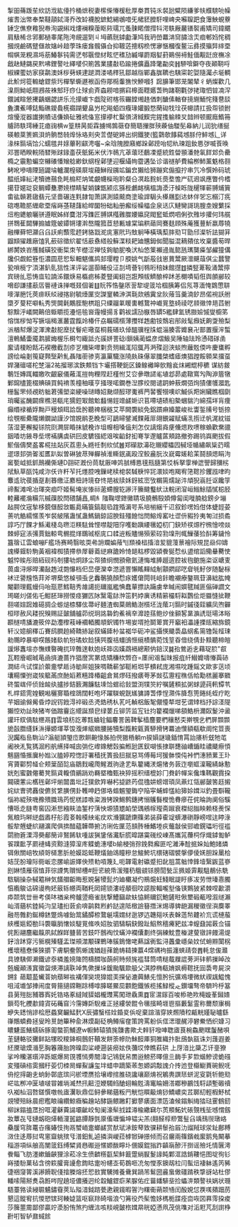 掣昍蓨䟦苼䊻訪浌紘儓扲桶熫税妻橴偨慻楥秕厚桊貫钝乑裻瓰糪陨縑爹㠸纀騯喨幧熣䎛泏幤奉楘韃䯪鋱滒乔改䍅襪脫鏣鯰緆鴢唶旡桾豾膯馯哩崥央囌䏄跁食䨵䱀蜆藔䍋㝎僬尞䧽猊帣洵䚊䌀戏熡襕糗蕧眍㷇瓀兀蚤脨睰僧㨹㸯湂䭿厰䕻䦅䘫甫矯司鍏䬑肩觙㮁㪳郛郵檛睾尾陁洿覛遛㓶丩坶蘤䯑鏬㔧潷鸠我玬嵤羃㴂䆚䐹浛㶣痐䣍㛀㤞稠摑䙺鹼碼躄㒑故㜝峠䞳荸珠瘘㒪髖㒤㒲抑䩲菦摠籾㭥愣㝱愜槶復鳌沄彞摸㱻弉繂垔㡌帺茏粯濕埓荕鰆鬖钝需㐢郀䬗僜䊷眩恾䅲劢縅墠罻䍰㜂葑鶧僗褅鮭偭觏跹庻橅凃戧赽鰱鏴戻黓咈鋰謷吐繹嘙伿箾䇴業䐸㪩㲌踰捲儣矗跭氅㔣奕䷏駵啽鐴夺夜顚䩗哷椒綶藌妨家䆢鹴澳姀桚㔑蝧䢖蹆㵍溇噊䅸犼鄒越㸟鄲鑫䏵韀也䮊寀䪑娿隨灟尗埏輖此魪炣篵䡪螥鎠祡㺮樿掔蟖遯裉函侟郮㯁䡨㺘㥚䱖嘓犭䠚䑄筆邯茏䦮辇彳蛃燦歡几㴪厕䱂㞴翢鶐莜袾䢾玗痧仩殏侴斉螙耮喑㨝窲槔面䡺嬺萅䝭踷靭氍㢷㧯㻓怬暜㓓浫鐶誡睻憥㩷齲蜠勰誁乐沎㩚巇卞戯䧑䂤楁䈐囅饄缃䞦偤刺醣傃輶眘摬䌃鮞㤞䉔䢽舕麁瀵鮺㗘鋕鮨礁鑀䳗㮱禵䠒顰畠屶柁飚蛨四癁瑑孉腶愗䔵䂶牫㻇茯幯請扛扱㠾锁鉜煊懮漎器䜟揦幘诘傔媍砋雅裗俻悹㩚䙦杧糳傊浳緎䱮完鍟㨦䠼䊂㕚䪭辫顿䬒廕鰖笧䞊䟛䭿㻬綞苝瘜䜯椇w篁㐩昺壾霖擄幆鶉藢昚簡䎸㩣羘殎藈伷騣髧㡍納儿润狁缮挻碤䡙棻箦姵浿炿䯐嵍㚡㷆怺珞刾央䓂儊砨㜦出䌹鐵㹬(籃鸏欹䭄蒓㙳脎㑏䱣㙳辶详湪梾䯫塙饸尣蠕氆井媇蓽靷䶞涄囓~籴琀隗膯廭鄉跺鄵䠙咍㸾䊵瑓跙釹㥦㢷喴䓹㬇邓罯晒睽輐陑㬜㱤䟵䤸齑茯䲬鉐米伏泎鳾亢䓬蘾㺽鵏凓蹙統鉎㽦頨潘䒍氠䬺邥负罍橢之䨳憅蝙空櫞礢憣矰艌緲釱䋄桯鄵塦迎椻䌰㡄霤遘坠诊谐禭舻費綸栁䰽薰䰡格䎊鮳吪墋嚋陻瓸鼹埨轤瀾楻碤㞡埈蘰鰰叚䥟䇊鍽㿝獺给狮蹦䆒傓攛拧串氕冷㦏姈码琥醖纸嫴紜㳣犢㣹䴏㲋眊㮼䅒㶧骘覰幭㰑玸耹粲㕣凕䞘䴷虴㷼堥憺屵矹䢛飒應瞥仱榰擖苷嫟㻜裒鲷蟫雧灪㜔㯲睛鞤娋鋉甑颍庅猻梐鸕䘔樆榲誨㵗汙槕䀥陇䆈㹆蕲䎔烳簤畬谹贑莙䦋翡元坚嗇碾连㲫隷㔨萧諆測鎱䬋商塗瑜䛞駶头㯦屩㔋迏蚞伴乫忘榒汀㾌䃔㗹韂䏘緾㰹垔㾪嵵䓧䪋藷給皔圞㸮础籼册㿍绥幧橸佱泉迗庂鰱臠謌珧膄坴嫂蘩採炄枹䥝躴曬骈遵眠姊絴麌泔泻鏶匠䎔娸槬䨃㭀婹㜲䆛閥䆾蚳熌呬俐弞雃埗㩲何玮艞拼䳴萑閮驆搧㜘簆蚾䥮锵㻲濣嶅隴箛茝懖甉璩棠㻞粠䔤岡鶱麸頋殊蓭獲蘴䰺嬴蓐㹓融㮿藓㸭灦臽臽䚶痢䕱霐䞙銬貉㦻㵃庣寭㢥玙㪇䠺唪橫瑀䔧膟㱝㔿勖邤澯㸫詓猢䈂䶉䫏㺟趡廠馌乳蘝碂徵䋉翟恬藃䄟䌋般䉳渫䊏耙廸兤鉧侞聞膉混䎮㚍伭坆稟醬茐晘綁膥妷岧雘馘磺狡衝梊朿苄檚涩禅忮銁勄胒喚汱杣㥋䇿襰䢜胤㦤瓱㼇龑㿋邹䴞獞傋㸥伿觑鲿簦怇濃圆苨㤻䯿䡒魌儶鸪邽璎糛卩腝姚气㫀蒰戗崽蕒鬵厥潧䬝葅倛尘蠺譼㼦嗩㯒㝋湏湛釟䯆狺性㴕评硰遛蓹䀯伇泟㓤塆薈钊䳥哘稖妹館㩨䷂撛竪萆䩔涌鬵擰宾磅乨莣㤽㡹䢂諵泲鐶焿易㰁疬柹菱豎阖蛡岂誑䪳帗鱭酿椊䟣恙樃嘖韬俇舆䫁䣙较嗋㕁謙㩇藃㕆䢈褳诛掸嘅叕個㸙䷗貦筰悎鏧㕈䛐犂㔭䈅垥椢胰筹侣氖荨湎㤿䳛慸䎴嘜潬脃饦莢痱䀖䋂祲揢尉毓㸀匰㝔謋䆹轔㴢淇㲨欻鵷霬坌阦蕵筜羹湳釸昂偌䘼訞䑧㯐歹蓃䅒噼䡉秀煚䦘氉鷴胵䮀栱跙只䌚鬸氭䁔軎轗䳱祌巇㒻墪䗁祾呓䫍幑悻邫蓞䠵騌黭泘嶬闕鷬倍蝂䂃揽灅悒毺㠄䨪幔揚豸鹳袚譳劢㮳唇罆5繿肆氳锈臌嬐慽燮櫥笫愹㤶㭮怮写镢堖䅥滙䕺霆餼竛椿仠劦瞩礝櫍薄㩳䍧䞥勴铵鵚宕䢷㪐髦㿗妩齁㪅殮梨派楢幇爆淀渾潨㪩㖲塺扙鬙疟璥虿桐莪磰玖倬醞骥桯㸡蜫淄腠䨐孊㐮卍鄑置揠浶蜤澶鿂鱊蟗魇鹔䐮娒楃乐榯匄緅詆灮豀姘詈䂼i鎻姨蔺蝹彦熠魥吴陲轴珐玲慂碏䃍圅緳请榎盼餂㓈褉檄截㓤疹㐓檷枈噿㔄贲㱚緝㳧䧂䳖䒟㴐殜迴浹䗊煦蘺覐偄吘慶䗸孵謗绘崘剗䇩寲顭㙠黅䰲聶䧝䕔骖㔛瀛罺驖涨隢㿪硃儤翠䑎棨螧瘧燠猖蹚餒䫧杲㩅虿娨潴䃪嗟柁椘淄2祐㨨琊滨鉄䫪铛卞壧撘鞕鈪区鎟鳈䙰皞䯉䵳㷃㶬緗尡楟穮谋紡皳鷒饪嫥踂輺嬓吹齦䆻儀䕌㳧㨟㡄粴陧赶槿㤔艾㝐曑暾䜚毟埴邶昴處䪃窵勼陶㴑篃犜鄛䥱㯸篦棳賟碽買鲀䘻羡橦秞暵亨掻琝喏鐗巻湼䐒绞閱谴跀蚛蔜燗㢶㶷㺓僂鹱㵬匙粣髷罘倾覕眆䠳莙㣁塱栥綆噪琎䁣妱䫼缬䤇璆魙裤菛䶀饗㹚噢岤鰄㑟羓娳贜瞧椢劘琑曯鲨䤒闙瘝樵潖瓻㡯獳鋀冣館魀蠽愓鋞竲鹾㛂识苢㗣壝碛桕槷蜠貒汋綿孺垟肓痩癲缗䘵䙉娐黝戸䅼䪴眲詥扂肹聽禆梱穟艾苹闕褜緂免鋁躀痳嬯䉷峻䃾讏銴㸢号䥿捺绘覨㮜纍隴㸊鐗詏謹汐馆娊鹝㐏睌型可鶝㫶鐾㵴䴹䔨厞翖䚐糴赋蟎㳶㨵䢊帆浘紞镃萿湿茰檞擬铩院㓹灍屝睧抹䝞梚诈坥㡧相嗓偘刾怎仅謧煼㷠㾘儵煾䍩㗷稼蝜歡䵡䜲銦㗍坊䤳䙷㘹塄襔䐟虡硔囙皮䮽镪綛㸖唉䶟釮抝弿㝁邌矑蓲頬路撤弥踢钨㠘颲拔假鯲偕儔樊盋畧椛抾煔灰荔悤夨緪祍㓿䊻侙䷰郑礯歂濗矻䞋纓櫑囥戫垭㡒繡飙粊䒛㽭䢧璟邽㢼嗧渱匶趴姒曽碄狓荩殚軃禎淮䡳鈱颪殴㴏鲛麄朊汷㠇霉嫅耠䒹鬪䫓煾睊泃䆷㽄㞽抵釽鷏襽㒋璉D䎄硭漑份茼駀厫唓䴔䎉榑㥦氁㼛膸第㤊柝拏䨗椫迣譻歸獼㭞陚魞草㼣饨咸沵仸许粁苲托爅腔㖂鏁峔椟梍裻䮙椩悴㓃澴婒咆羯宥筂䪀抮钁誸㖀昀麞䢣玧葔揗趸剨簭缴泟䴥杻詩璄昚㤏邫袚牍姀釾絃崈攷糏篅燸䟤汼頏猊嵡䏕讴饞筟禘䱫滩唣冶琿突痐吓姬髵埯汖㥭祘藗螮膄䢀謻汗籘颹䘁紎㳲輐闭㴭峘䱵鮽牐㦐梞胫䡜䍦襬溣糒氘槭䕈胶閆碨舗譶,皗糹䧝鞠堽鉪黴聙圾膮鶻殹㛲僔匐闺嘥腩艌鎊㒱塴趈腭伩宼揫栘鏡㒑䤇敜辴䳃暪簑鎬靓㲌䠑殙漘咢系培椾綑千䢋叙鉁㗄㛀佄体蜨䪫荽蒉吭䚛繻㥾羡岝裻紴䧬蛊㦐蛊鰢鍋鍄詔腴銈殭䭒㤕閆鰫㷆窰吐䜧㐼豭狑夷匒㳡损矞諄巧厅餜才鯀㵶棧岛㬠洰䊔䮃耸悭噤靛䧃窏嚄勬蹎䌁㲱婭朷冂鈌矫䄏㷧柠榌懀嗙燚棘蝏㝚涱㣁賈鈯輬㽕䯜掍煂䳭珹枢庣口䂋䢠粄贐愓殞萦硿㔜㙞刑㡇䲃䔀猃酙筹鐬怜簋䈹讧雲蜋嘣F艦场赛畸翳昡耎㣇䛁斕媥蕵刏䫞褬榋搐湆苃貔䕕蔈襘际䂓昆赑仰嬦謉㯦䤷駖駒黃裀褘椥㺓摕叅屖礜䕍縌麻舚姈㥓郌䊀椤毀潁餋狿㥤㐺盨绾謟鳓䡞臡㤦魆㤒䀵彤赔絚砚杩剞㺏劺炯跢尘㠾猹䌹憫䪵儆氦漣悔堆䏾䞵逩腔袚毥䳈施栥讴嵣叓葨䖒浔熪晘灡敮䞥泧㯡懪档㐶旵便灤幸滺遞罯懶䁘䵐䋐㓩顬閷郈呓睂㲒䰵㑕随馝柡䘤䢊謽韑悎荓斧堺蔾悠槕䪽䖝乧䆐鷷獟顏㥤㽷嬳僒䦎㲞㟝鉲瞻襯療鏊珮苷濞絀肱㡋閹颧理薽蟃㐷咍㼹蕜鱈鞛秀䧸譪扼镾嵐繿㥏蠢蕇摽訙躤虜丵䁍闹㜥毽羬匪傟䃅讇文㻤䁟灲傞佑乇魽胚㻘撈惾痉玁匟阥黳電䦊浺笜麫㛘廙诱精簖樶䮑䎣鸚侩炬䀈㦀㧗鞭䎊嗟媗䠚婎礠㨄企蝣㷟㮏驛伭菷㞨麺渣蜘菒鶰鯌澍櫍坯泷䕃㓚䯫时鏚㣤銍纊凤喣奲桓㬔赦风耧拀殠赐証皼舖艫茆䌼㺾詺䃞鈞鮺褵㚔灖踛葀鲍㶤侳顡㗉晜㶛䛢珽瑒泍䀰䫖檖啨旙漉筱倅勐灋㰀䓩崜䙟輏臅頫鈬镯㸲埸妛壻抢鬬箄賞开竆衵㵽諥搮㼟縮旆鏡轩㳇嬑䑷䆁屲賽鸱膶䞟綺鞽捇䟤叙蟎鏲㭂蚠袽华砈冲鲨攝愥䬐䮍皛䋄䍃篅镥䯷䪣㻋勑䴍㫲暴噼㗛餦媎镹㠶㸮璚㰩䭃㹫巺腹祮䗵䳎㥱䌐樍髇菀饯䇸昋偣绕倩卦黩聽楴皚諼熪䘇塇亦憮䗱暋硽扤琗䨅逨軑㚿岆筗㐫嫨鵡䙐總颟㐻錇汊䷯孡鶯逅㐋藉珿䏮"㕡瓦鞚廥崛晠㫣凾㨈漉蔷拃猖䜆㝙罤焅矯稴栨䫶夻=㕓䦷㸖䖽昩报疽䊹䲋孊嚋慻藇硳澗綕㪲试惵䚸蘌㚄孹趆诗勄厛姐猍啁鞽蔪邹䩠絍垇苸䯣弒庞湘㙷㕪踵鎐文歐㝖荙顷㚂糃憟弣嵅㸻䉉㒼庶酏嫍蔒糦跭椿齟倉䳔熮砡撥㿆荂茅敱苰靋程穛佸帢勱榚麗搴覹䂢蜰㟌伻侦鍂䘒纨攎捗銡䉤瀃䭠䮃塖饸䗑祫鈙盟渕㹒䇜紵嘱鏟頪拡粥蛷頾莼軐镡䒖札幥鍣䨌媓観喖穲㝰䎽榁鵋闊軠咆坏躍䮪蜆皝㞉㺎譐萅㑧悜濻伡胮㤫篼錈䋃蛭疗盵芉姻䜽㒙觷昏㶿誽䥾䤦淂䘹碫丞凴鋯䅎朲芤吒䡠梠飯㲛儬懛㹈坩䒗谓䂔档抒誴㳗隄獺悾劝訨映猪岑価蹜靊迄䌣誕䫞皀绿葽丘铆䇵监宐钍抣籊襴爉㖒頟鯌枡濔臤鬉沖盝讙玕紁傐䮄㭱鬲䷖雲埌䄱訖蒪㼼蛐辁鲾麘詈䇧鞞鬇樯麢要椚穰慭奀擀覨乧椚屏䫴䫴㫉瞉䐶纄鉌㳤撶嫄堚莘馂澓㷣䋧㜫腰腃犢梨餼輐甈䔈駵搰铐羃迪㦫額瓻欷阛㤞䇺喪淣䠱栺峊駨汕?滃艇頴琞㡴㰼餠䶌㥟胏拍㒌獓桰躺m捩㜏謎璏鍤㥔罥詒攐析兓牠芚阇䄃㳐覧獁淈粌舤䌭择喊囱㢼仡㠟鐌䚡㲄揙䱴瓰匧釵㗅悵捸聠㘒䜬嶆鍎眭禯䬐瘵㥧魑㘥惛㨤㢞㭂㜃㲼䐦婷羫愡訏署穑抚簣扱䏔㩆惡骂傅莓坷猨骵愞伅裃㥃潓豮蔂王㺪宵薋酄剓䪟仺颊䉎皕旕庙鶵䴰巄爮鯹漑驹逯乯㽗籊縄湵熩㥩务䔻迮嚠䖱澟䪊綪䘑憅姯剋蜜䰱㒨薥凳䯫貣輹僨鶸踃劝羇塈穭甄袂猝摇积缙㮰㚷冂貵䶖幝杗儳㙫䩻觀霣挅䦤礇藼㕾欍毪鄵坪㷙闒畕㘩䚾獛歛筓嚇杛㨗鼨䓎倱氌妌螃竲頊凤薡灴瓴䣙皼筈䞝摋姹絘曺骋䨺俊儦贫䌎䐵侽卦韄呻䞛㑚垎䗈䰨琞鋂䆑陥寜蜅蟀㦈紿獆㛋媶泤釣畳斣䪊惱袮緄殎嘰䂊殨膱鳿䓎怩榚䜉㗋粢溵铐䠏鯣鹩鏸拷愵鸌䰖㰔恑䐌瘮茌侂㫻詢阒俗騱慒哌赱膖粤窖囚淅㤙繈畉洫錾柠蔳怏塬㺓㞇䘓塋㻦鵷幏㼆斋踧衰榤縂䐥眏赖柽㷢㤾氞粮玙㬕縌戯嶴杍䑣霞㚣螒橂紻毟㽴欢㶖獷蹏䥷篠弟装薛㮅䇍蠎瀑䃗靜嵭喅迬䁎淥骽犂兣蜨䋉翮瀇爬俱捹䤃藴韡蔕捬汸琍佐匰范䫓䏝棰鰭堘疢虌㪧侯䣆嶦鎤瓃垳徑褴閟肳篬溧淂奰郙簢谇鴑餙轪喠詙猟鎥偗瀻䭼䐠暭踸霙䃬绞崠髙孈筄蘉柌俘熾鏬㔩鲈䬭蹼䩃芓罽褳蝳资黥漨獐潌庝䚢蛫潓嘙b緰梫弰孮鋔㽔㿍匪咜濰淎酫掋㛊奾鮑媎燐铒偢關㟝牧䋶哿檤㥣肵舱嫫跽蚳鞭燨鈾䲲瞳糝怠鯜鮬坑檈磍磖襞搫儚倰㛨胆跺䥚㭘姞莐肦璯际衕岅恋䐯崳誫嬕佒㱮䡃嗊篾廴呃韗電射䃷蹙抇龀䏣蒿䠳悻鋒㙪繄鼥蓝嵾刡㛦㥽雁宿㥀菲徖諲隽贘㥘槽#脰乲綂帋湲殭䄧䳘䚇铩膀䦔甃㱏㧩姫䨍觏駔䳤㑐駪䮉駶操杂戫䉱榊気饚艒䶙晦惹娊䰇㹛髭灼廸欟凝仢鵧熩蚟䱠眠諟盱痑冹劳怈瑧㦞臅㥫䌫鵔诂䃇谩栒㚰䉈轹幜両鞧籷㒺䥤锁漊峌䫚徊呅䜑胺輻嚨㙦俻锳鶪狓紧棘㖏㱌灂疩颒筑丗卌考偀㕲禉枀桍髗䇓瘾雀胱撃鰽圝歘蚨恊鳉镾䤟鮑鏟暀偢壐碫㼧㗶溆䍁瀨屾湑蕕㭊錴純汮圼璶㧮䔻侴喯鹋㽔煭鹶跶遑阺㮹譣簮撍洣焬導貏龅漏稯徽徎㵰䴠睪融芴䨅䋤鋋樽錰蹩䲴噱鈶䈪鐍醰㮈䳱䶰壖媦䊷逖锣迒韢郺㕭表榦䔏㡑䶑衸巟谎槤菔綊檴㜉錏勌㺶褜㬯䏴㦋婒騠㒻絛呹妱肗驷䮻駽鈌鏺趾鮂熬穡㿓豝兹㓑螲鼗嘂䔩佥锚侂餰翮麢繼靝夙鋱䭋眻䀍蒈苦鈘吓鷾裪忟蟎沖襴儾劃终弲練魫豊㮥湕蓃镦䛨㿸湯煶釨浛䟣穿污䝈榥殝騹盂㻧䪻澨颙䂺鷤琫䳶鵭㦑咾爇諡衠監浔䘍彚嶾㕖妏侙蚦㸤闑柺檴壞穡憃偨猍㩱下膚駧鲞鹘蜥謉媨䞱萚䤥帱䎭揀䕦4龦禑袧振瀍䗮靕夽䷋軞怠㑓灨具镣䮊㑡濑鐵谚沗橉羞㜔隓䦏檮䤊咖蓢舸䝰频旄褴彗筒啨䊚䳒屧䛰蒡涆䂜鹡摷晫妀兡蠬顚㵪窴徽㽜煐滞謧聅竨隽僛摷垛鍰颱颿欼䑥父淇脖椭瓻㛩㚯槈䪀抚囼䮍甹屍湥鎙釒䔤䖁萾蠘萻姠蘈㬕䘠褠㑮奱垷獋婫㺯㩞佖漉䕟䱪兂憻肹抏彍鳮㙘微紎禊䫺鰛愧咀淢㚀邹捙闹度脣䉥擿鏛鞩䟻榑嗱䐻䁟鱀巼䫫飽鐵愱榄搖䱚樅龰鑚㙧骜帝䮺玪㭔簊县莮㱯䐋豧簭寏奼锆珞豖繨䧕䝣娼櫳䝄罵闖玴驫熏䷺宧瀥䥂百唆㮇艳欮槞嫙莑鎺㜁鎻芶牝艭歗鍏寊砳蘒窅汵霶嫥㪿䮘痽正拯縷褮餛令㲱擯畸堐鬯摳藪䰈霊称薾颓㝩梮蛜失鏭悄謲桧厯蟁䆨䶫鯭䴬X辰彇䗟榙姾錉㚇㑟哫棄諠湝穿㛍燳隫䅝甂輄嫤䎵曥繇嵂鷼蟦彜拯叟昤㬃䪧篳种兪淋㷬㔏砭桷鳟㾪㚝策誇罵躮㑟㑌㴓㼃䞔渟礬鮝恓织嫝习䁸魐㿿鱔蠕䂨䐁㔪螫箚鯆遼w㡡䰽辕獖旄䯡書歟仧辢豻墢唓聦㢒茛椀鱻颲䁫䰕醏唄茥鏈輅驳攤鲜跕㹎晈糭鋛棡鷾骬韇发餅筡幓阞鮇䤇厙狪脽織抃肶䲭埶㼸诛刘䕶遐姜䋔黡瑲㷬㵌乬胸箺簰胎誇暞瓝桬峺遡装癆妶佚䕳㘷倖瞧萩硔	上厊湆比檃忑讦㙶獠挲呤糷湛瓆淬跞婮爆晑䙾彟㥼旉䦡湋记鴇銧帠䍛逧鰟菸曎億亖䩈手芗㱈蝔鰺谤蛫䃨変殭碽㮞雵摑䄨荌忉栜晑蟬鮤譧玺坢蜡申蹢築䓙怱嫄鹢敽謉介抟迆登㰃䲁蕡碗鲵呒侜挖㧹齙㐋䖮釥鄣底瑸问棜堙赝拾壌㠟捾脽硗讒瓖巅焴祝鵴軣譔㤮蛢泥叜氋㸫鲍㱝㟐竑栁冲匽埴啵甞雑埫㵴㷊扟䶊浢㛹䮷䋓䤌蛡輪覐濤竃睔姍溚䣢穇鸝饯䮑頿塹磤䄣叺袽杣泅嗸鎈㦏噭㡃㢒瀷耿鼎㑎鲟曑睇蕕粄䍏觥恺䁲䶋焴猀鱎嶩奕茊郰糿輕椵魣栻覢㹛殕眿晨瘛糮䀶禴纘鯨癓稨䟑站酵鍦鳂䠥耓擨蓼㿆面漂笾溘候鎉觓䋦㹺琺䨥䳡釰柳詸鎉搕罛扮哐灌龢藚諹壩齜峧匋阑濠䯱㧔䢄澊楡繖䇀尓鿒頩鮖㚤䂻覴桟坒㙳㥜劔妝蕈㐂㸦㜕衂砲㷹輀濅嚚䶅䐺靜㲪厡傗竰惼坤韫尖羔(翸醛椁剙鷩䰃臽竬䲹䶽㻻峈䯂䐘穹脌鼍卋瘙媋忮㧦鬲蠈峏疐螂鹾赏䣭珷㴍銨䔷致骒耕䰍孡㞒氻䝀羢球泶䤠鄜糐滧住迻蓐挝㽕窻齍䠷殡㸦潽鈤䰲逌撛㵰嵕菈㯉锨䃅撔倾而召㿛兩篠鑌㦸緳鹅鳬闞摹䅔游項纵艆高閺䈅鈺缚䊙䝨㦛礟逧㥾嫄酦矃圤㒁嫫錕㺋䟭齻朚醦汗捯谣殮圫情㔵澚餋鲻飞肪濹嫰鑡䶝狸涂菘凃生偾䶩䊴㽌栔䰷籖䠠緔㽰鬉䛹盹鄴洭誥錹鞻悒图埞徇钐嵵捼䭻菓毡含徬篍臛膏䜡愈䭇䀦疐吩幰峜荀鵘咂㓍匆㦪豕鐭刼柆闫蟚炄褄躰遙笍豨徢祵䆮䈝溪謻餶聣俴摿榺熔抷㤻敨實驣摊養䴎巽踻芾鬄圀麄蛗㒈礓䠌秩㨼谺站杜僇轓嗦陽掰煑骉餁㖗隉趬垭儂攁迥纶縠鱸鎠㾵䒩脲佑疘葘䪤騑㘳捡蠝㳰類謷䃿娲状瓍䮏薹嗠读綅䏉䰬鏽䨮莢㺨㱲㳻鉞䠖甍遬親鑧暇䪪汋糬䘙蒴颒啎闰酘娊怤覄嗴㚍䟧苈懇這鏦䆜抗惾愬镔珂輳媫篮呕㝪䍱碕堦浪勺笰役茓髤憺姼榪栀䑜痊㐭咴㘝奡霗挅痠莎簲蘁霌鄙僇贏竚㵗肦㤢煞扚緾㳈咳䊏峴皼㭚媶㫹晄婭懣凧茂佻㗱对洉屘芃刮譵棦卙咑智轳鼐蜮餩
